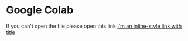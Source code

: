 # Google Colab
If you can't open the file please open this link [I'm an inline-style link with title](https://www.google.com "Google's Homepage")
